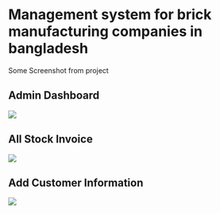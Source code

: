 # Management system for brick manufacturing companies in bangladesh
<p>
Some Screenshot from project
</p>
<h2 align="left">
Admin Dashboard
</h2>
<img src="a1.png">
<h2 align="left">
All Stock Invoice
</h2>
<img src="a3.png">
<h2 align="left">
Add Customer Information
</h2>
<img src="a2.png">
